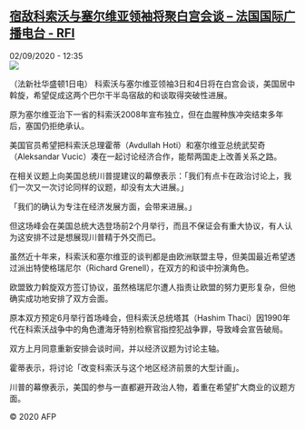 <!--1599047697000-->
[宿敌科索沃与塞尔维亚领袖将聚白宫会谈 – 法国国际广播电台 - RFI](http://www.rfi.fr//cn/contenu/20200902-%E5%AE%BF%E6%95%8C%E7%A7%91%E7%B4%A2%E6%B2%83%E4%B8%8E%E5%A1%9E%E5%B0%94%E7%BB%B4%E4%BA%9A%E9%A2%86%E8%A2%96%E5%B0%86%E8%81%9A%E7%99%BD%E5%AE%AB%E4%BC%9A%E8%B0%88)
------

<div>02/09/2020 - 12:35</div><img src="https://s.rfi.fr/media/display/c5046c58-ed0b-11ea-ac39-005056a98db9/w:310/p:16x9/int0014b.200902183504.jpg"><div class="t-content__body u-clearfix"><p>（法新社华盛顿1日电）    科索沃与塞尔维亚领袖3日和4日将在白宫会谈，美国居中斡旋，希望促成这两个巴尔干半岛宿敌的和谈取得突破性进展。</p><p>    原为塞尔维亚治下一省的科索沃2008年宣布独立，但在血腥种族冲突结束多年后，塞国仍拒绝承认。</p><p>    美国官员希望把科索沃总理霍蒂（Avdullah Hoti）和塞尔维亚总统武契奇（Aleksandar Vucic）凑在一起讨论经济合作，能帮两国走上改善关系之路。</p><p>    在相关议题上向美国总统川普提建议的幕僚表示：「我们有点卡在政治讨论上，我们一次又一次讨论同样的议题，却没有太大进展。」</p><p>    「我们的确认为专注在经济发展方面，会带来进展。」</p><p>    但这场峰会在美国总统大选登场前2个月举行，而且不保证会有重大协议，有人认为这安排不过是想展现川普精于外交而已。</p><p>    虽然近十年来，科索沃和塞尔维亚的谈判都是由欧洲联盟主导，但美国最近希望透过派出特使格瑞尼尔（Richard Grenell），在双方的和谈中扮演角色。</p><p>    欧盟致力斡旋双方签订协议，虽然格瑞尼尔遭人指责让欧盟的努力更形复杂，但他确实成功地安排了双方会面。</p><p>    原本双方预定6月举行首场峰会，但科索沃总统塔其（Hashim Thaci）因1990年代在科索沃战争中的角色遭海牙特别检察官指控犯战争罪，导致峰会宣告破局。</p><p>    双方上月同意重新安排会谈时间，并以经济议题为讨论主轴。</p><p>    霍蒂表示，将讨论「改变科索沃与这个地区经济前景的大型计画」。</p><p>    川普的幕僚表示，美国的参与一直都避开政治人物，着重在希望扩大商业的议题方面。</p><p class="t-copyright">© 2020 AFP</p>        </div>
